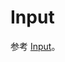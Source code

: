 # Input

参考 [Input](https://developer.harmonyos.com/cn/docs/documentation/doc-references/lite-wearable-basic-input-0000001060514868)。